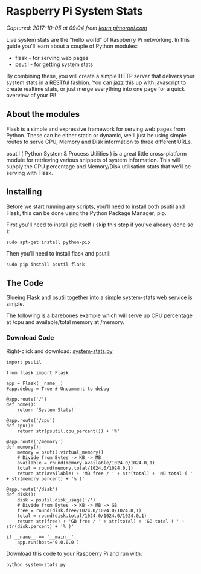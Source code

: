 # Raspberry Pi System Stats

_Captured: 2017-10-05 at 09:04 from [learn.pimoroni.com](https://learn.pimoroni.com/tutorial/networked-pi/raspberry-pi-system-stats-python)_

Live system stats are the "hello world" of Raspberry Pi networking. In this guide you'll learn about a couple of Python modules:

  * flask - for serving web pages
  * psutil - for getting system stats

By combining these, you will create a simple HTTP server that delivers your system stats in a RESTful fashion. You can jazz this up with javascript to create realtime stats, or just merge everything into one page for a quick overview of your Pi!

## About the modules

Flask is a simple and expressive framework for serving web pages from Python. These can be either static or dynamic, we'll just be using simple routes to serve CPU, Memory and Disk information to three different URLs.

psutil ( Python System & Process Utilities ) is a great little cross-platform module for retrieving various snippets of system information. This will supply the CPU percentage and Memory/Disk utilisation stats that we'll be serving with Flask.

## Installing

Before we start running any scripts, you'll need to install both psutil and Flask, this can be done using the Python Package Manager; pip.

First you'll need to install pip itself ( skip this step if you've already done so ):
    
    
    sudo apt-get install python-pip
    

Then you'll need to install flask and psutil:
    
    
    sudo pip install psutil flask
    

## The Code

Glueing Flask and psutil together into a simple system-stats web service is simple.

The following is a barebones example which will serve up CPU percentage at /cpu and available/total memory at /memory.

### Download Code

Right-click and download: [system-stats.py](https://learn.pimoroni.com/tutorial/networked-pi/system-stats.py)
    
    
    import psutil
    
    from flask import Flask
    
    app = Flask(__name__)
    #app.debug = True # Uncomment to debug
    
    @app.route('/')
    def home():
        return 'System Stats!'
    
    @app.route('/cpu')
    def cpu():
        return str(psutil.cpu_percent()) + '%'
    
    @app.route('/memory')
    def memory():
        memory = psutil.virtual_memory()
        # Divide from Bytes -> KB -> MB
        available = round(memory.available/1024.0/1024.0,1)
        total = round(memory.total/1024.0/1024.0,1)
        return str(available) + 'MB free / ' + str(total) + 'MB total ( ' + str(memory.percent) + '% )'
    
    @app.route('/disk')
    def disk():
        disk = psutil.disk_usage('/')
        # Divide from Bytes -> KB -> MB -> GB
        free = round(disk.free/1024.0/1024.0/1024.0,1)
        total = round(disk.total/1024.0/1024.0/1024.0,1)
        return str(free) + 'GB free / ' + str(total) + 'GB total ( ' + str(disk.percent) + '% )'
    
    if __name__ == '__main__':
        app.run(host='0.0.0.0')
    

Download this code to your Raspberry Pi and run with:
    
    
    python system-stats.py
    
